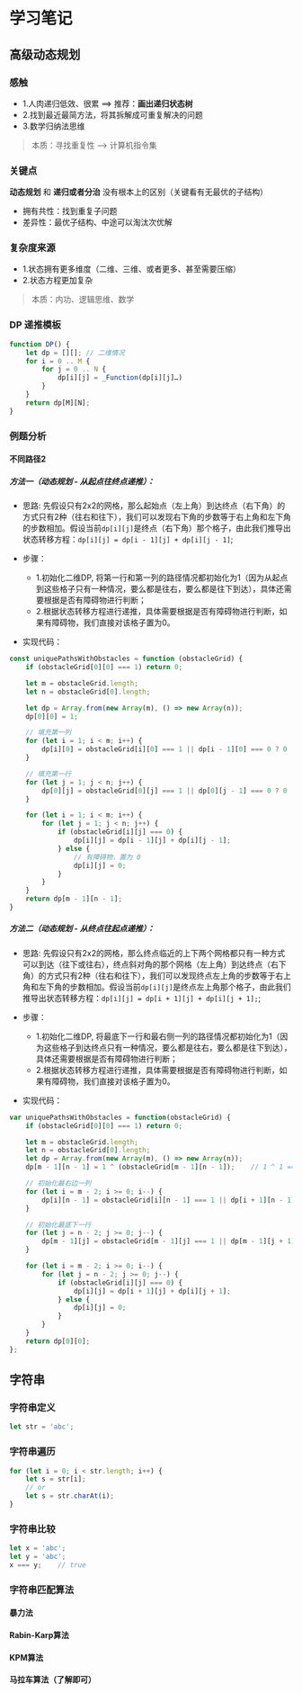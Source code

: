 # 学习笔记

## 高级动态规划

### 感触
* 1.人肉递归低效、很累 ==> 推荐：**画出递归状态树**
* 2.找到最近最简方法，将其拆解成可重复解决的问题
* 3.数学归纳法思维

> 本质：寻找重复性 --> 计算机指令集

### 关键点
**动态规划** 和 **递归或者分治** 没有根本上的区别（关键看有无最优的子结构） 

* 拥有共性：找到重复子问题
* 差异性：最优子结构、中途可以淘汰次优解

### 复杂度来源
* 1.状态拥有更多维度（二维、三维、或者更多、甚至需要压缩）
* 2.状态方程更加复杂

> 本质：内功、逻辑思维、数学

### DP 递推模板

```javascript
function DP() {
    let dp = [][]; // 二维情况 
    for i = 0 .. M { 
        for j = 0 .. N { 
            dp[i][j] = _Function(dp[i][j]…) 
        }
    }
    return dp[M][N];
} 
```

### 例题分析

#### 不同路径2

##### 方法一（动态规划 - 从起点往终点递推）：
* 思路: 先假设只有2x2的网格，那么起始点（左上角）到达终点（右下角）的方式只有2种（往右和往下），我们可以发现右下角的步数等于右上角和左下角的步数相加。假设当前`dp[i][j]`是终点（右下角）那个格子，由此我们推导出状态转移方程：`dp[i][j] = dp[i - 1][j] + dp[i][j - 1]`;

* 步骤：
    - 1.初始化二维DP, 将第一行和第一列的路径情况都初始化为1（因为从起点到这些格子只有一种情况，要么都是往右，要么都是往下到达），具体还需要根据是否有障碍物进行判断；
    - 2.根据状态转移方程进行递推，具体需要根据是否有障碍物进行判断，如果有障碍物，我们直接对该格子置为0。

* 实现代码：

```javascript
const uniquePathsWithObstacles = function (obstacleGrid) {
    if (obstacleGrid[0][0] === 1) return 0;

    let m = obstacleGrid.length;
    let n = obstacleGrid[0].length;

    let dp = Array.from(new Array(m), () => new Array(n));
    dp[0][0] = 1;

    // 填充第一列
    for (let i = 1; i < m; i++) {
        dp[i][0] = obstacleGrid[i][0] === 1 || dp[i - 1][0] === 0 ? 0 : 1;
    }

    // 填充第一行
    for (let j = 1; j < n; j++) {
        dp[0][j] = obstacleGrid[0][j] === 1 || dp[0][j - 1] === 0 ? 0 : 1;
    }

    for (let i = 1; i < m; i++) {
        for (let j = 1; j < n; j++) {
            if (obstacleGrid[i][j] === 0) {
                dp[i][j] = dp[i - 1][j] + dp[i][j - 1];
            } else {
                // 有障碍物，置为 0
                dp[i][j] = 0;
            }
        }
    }
    return dp[m - 1][n - 1];
}
```

##### 方法二（动态规划 - 从终点往起点递推）：
* 思路: 先假设只有2x2的网格，那么终点临近的上下两个网格都只有一种方式可以到达（往下或往右），终点斜对角的那个网格（左上角）到达终点（右下角）的方式只有2种（往右和往下），我们可以发现终点左上角的步数等于右上角和左下角的步数相加。假设当前`dp[i][j]`是终点左上角那个格子，由此我们推导出状态转移方程：`dp[i][j] = dp[i + 1][j] + dp[i][j + 1];`;

* 步骤：
    - 1.初始化二维DP, 将最底下一行和最右侧一列的路径情况都初始化为1（因为这些格子到达终点只有一种情况，要么都是往右，要么都是往下到达），具体还需要根据是否有障碍物进行判断；
    - 2.根据状态转移方程进行递推，具体需要根据是否有障碍物进行判断，如果有障碍物，我们直接对该格子置为0。

* 实现代码：

```javascript
var uniquePathsWithObstacles = function(obstacleGrid) {
    if (obstacleGrid[0][0] === 1) return 0;

    let m = obstacleGrid.length;
    let n = obstacleGrid[0].length;
    let dp = Array.from(new Array(m), () => new Array(n));
    dp[m - 1][n - 1] = 1 ^ (obstacleGrid[m - 1][n - 1]);    // 1 ^ 1 === 0; 1 ^ 0 === 1 相当于 Number(!obstacleGrid[m - 1][n - 1])

    // 初始化最右边一列
    for (let i = m - 2; i >= 0; i--) {
        dp[i][n - 1] = obstacleGrid[i][n - 1] === 1 || dp[i + 1][n - 1] === 0 ? 0 : 1;
    }

    // 初始化最底下一行
    for (let j = n - 2; j >= 0; j--) {
        dp[m - 1][j] = obstacleGrid[m - 1][j] === 1 || dp[m - 1][j + 1] === 0 ? 0 : 1;
    }

    for (let i = m - 2; i >= 0; i--) {
        for (let j = n - 2; j >= 0; j--) {
            if (obstacleGrid[i][j] === 0) {
                dp[i][j] = dp[i + 1][j] + dp[i][j + 1];
            } else {
                dp[i][j] = 0;
            }
        }
    }
    return dp[0][0];
};
```


## 字符串

### 字符串定义

```javascript
let str = 'abc';
```

### 字符串遍历

```javascript
for (let i = 0; i < str.length; i++) {
    let s = str[i];
    // or
    let s = str.charAt(i);
}
```

### 字符串比较

```javascript
let x = 'abc';
let y = 'abc';
x === y;    // true
```


### 字符串匹配算法

#### 暴力法


#### Rabin-Karp算法


#### KPM算法


#### 马拉车算法（了解即可）

